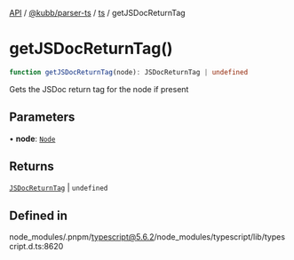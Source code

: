 [API](../../../../../packages.md) / [@kubb/parser-ts](../../../index.md) / [ts](../index.md) / getJSDocReturnTag

# getJSDocReturnTag()

```ts
function getJSDocReturnTag(node): JSDocReturnTag | undefined
```

Gets the JSDoc return tag for the node if present

## Parameters

• **node**: [`Node`](../interfaces/Node.md)

## Returns

[`JSDocReturnTag`](../interfaces/JSDocReturnTag.md) \| `undefined`

## Defined in

node\_modules/.pnpm/typescript@5.6.2/node\_modules/typescript/lib/typescript.d.ts:8620
